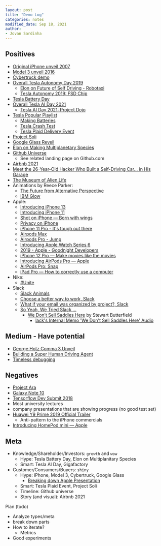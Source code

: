 ```yaml
---
layout: post
title: "Demo Log"
categories: notes
modified_date: Sep 18, 2021
author:
- Jovan Sardinha
---
```


## Positives
* [Original iPhone unveil 2007](https://www.youtube.com/watch?v=VQKMoT-6XSg)
* [Model 3 unveil 2016](https://www.youtube.com/watch?v=Q4VGQPk2Dl8)
* [Cybertruck demo](https://www.youtube.com/watch?v=9P_1_oLGREM)
* [Overall Tesla Autonomy Day 2019](https://www.youtube.com/watch?v=Ucp0TTmvqOE)
    * [Elon on Future of Self Driving - Robotaxi](https://youtu.be/Ucp0TTmvqOE?t=10901)
    * [Tesla Autonomy 2019: FSD Chip](https://www.youtube.com/watch?v=aZK1fARxYsE&t)
* [Tesla Battery Day](https://www.youtube.com/watch?v=l6T9xIeZTds&list=PLEox0nUMFPF7mm27QZgIfcRvJ5h0wvaQr&index=9)
* [Overall Tesla AI Day 2021](https://www.youtube.com/watch?v=11QXiJ8ORe8)
    * [Tesla AI Day 2021: Project Dojo](https://www.youtube.com/watch?v=DSw3IwsgNnc&t)
* [Tesla Popular Playlist](https://www.youtube.com/playlist?list=PLEox0nUMFPF7mm27QZgIfcRvJ5h0wvaQr)
    * [Making Batteries](https://www.youtube.com/watch?v=zB8_HbrxUi8&list=PLEox0nUMFPF7mm27QZgIfcRvJ5h0wvaQr&index=5)
    * [Tesla Crash Test](https://www.youtube.com/watch?v=IoNe7QMumaM&list=PLEox0nUMFPF7mm27QZgIfcRvJ5h0wvaQr&index=12)
    * [Tesla Plaid Delivery Event](https://www.youtube.com/watch?v=kUmkbzQ-BS0&list=PLEox0nUMFPF7mm27QZgIfcRvJ5h0wvaQr&index=4)
* [Project Soli](https://www.youtube.com/watch?v=0QNiZfSsPc0)
* [Google Glass Reveil](https://www.youtube.com/watch?v=D7TB8b2t3QE)
* [Elon on Making Multiplanetary Species](https://www.youtube.com/watch?v=H7Uyfqi_TE8)
* [Github Universe](https://www.youtube.com/watch?v=2m9nUP-e8Co&t)
    * See related landing page on Github.com
* [Airbnb 2021](https://www.youtube.com/watch?v=w-kzCpHYK24)
* [Meet the 26-Year-Old Hacker Who Built a Self-Driving Car... in His Garage](https://www.youtube.com/watch?v=KTrgRYa2wbI)
* [The Museum of Alien Life](https://www.youtube.com/watch?v=ThDYazipjSI)
* Animations by Reece Parker:
    * [The Future from Alternative Perspective](https://vimeo.com/421611154)
    * [IBM Glow](https://vimeo.com/364854553)
* Apple:
    * [Introducing iPhone 13](https://www.youtube.com/watch?v=m43rh-pI0P0)
    * [Introducing iPhone 11](https://www.youtube.com/watch?v=IPvSAtAsMM4)
    * [Shot on iPhone — Born with wings](https://www.youtube.com/watch?v=HGQDNN_jQno)
    * [Privacy on iPhone](https://www.youtube.com/watch?v=lHcf9ZkJ28o)
    * [iPhone 11 Pro - It's tough out there](https://www.youtube.com/watch?v=C7oLV0Z_Go4)
    * [Airpods Max](https://www.youtube.com/watch?v=YZNearcOsXg)
    * [Airpods Pro - Jump](https://www.youtube.com/watch?v=BaLHthRsqQk&t)
    * [Introducing Apple Watch Series 6](https://www.youtube.com/watch?v=TCMnrssX1NE)
    * [2019 - Apple - Goodnight Developers](https://www.youtube.com/watch?v=s6-iCla94lc)
    * [iPhone 12 Pro — Make movies like the movies](https://www.youtube.com/watch?v=yL2xVs6uI0s)
    * [Introducing AirPods Pro — Apple](https://www.youtube.com/watch?v=OCZVRJ5uZxc)
    * [AirPods Pro: Snap](https://www.youtube.com/watch?v=WNnD6Yrsr3s)
    * [iPad Pro — How to correctly use a computer](https://www.youtube.com/watch?v=uRa2oIemEbk)
* Nike:
    * [#Unite](https://www.youtube.com/watch?v=SpwBlGmZcjE)
* Slack
    * [Slack Animals](https://www.youtube.com/watch?v=x6sSa5NpqUI)
    * [Choose a better way to work, Slack](https://www.youtube.com/watch?v=Yi1cI9nY_p4)
    * [What if your email was organized by project?, Slack](https://www.youtube.com/watch?v=0JnGyDtuae4)
    * [So Yeah, We Tried Slack …](https://www.youtube.com/watch?v=B6zVzWU95Sw)
        * [We Don’t Sell Saddles Here](https://medium.com/@stewart/we-dont-sell-saddles-here-4c59524d650d) by Stewart Butterfield
            * [lack's Internal Memo 'We Don't Sell Saddles Here' Audio](https://www.youtube.com/watch?v=IAGNRDDXFjA)


## Medium - Have potential
* [George Hotz Comma 3 Unveil](https://www.youtube.com/watch?v=hbLiehrC2DQ&t)
* [Building a Super Human Driving Agent](https://www.youtube.com/watch?v=tZgfDVGXdmk&t)
* [Timeless debugging](https://www.youtube.com/watch?v=eGl6kpSajag)

## Negatives
* [Project Ara](https://www.youtube.com/watch?v=aWW5mQadZAY)
* [Galaxy Note 10](https://www.youtube.com/watch?v=nRmibpi-s6I)
* [Tensorflow Dev Submit 2018](https://www.youtube.com/watch?v=gplTc2F5Wvk)
* Most university lectures
* company presentations that are showing progress (no good test set)
* [Huawei Y9 Prime 2019 Official Trailer](https://www.youtube.com/watch?v=Iyd6BeClV_o)
    * Anti-pattern to the iPhone commercials
* [Introducing HomePod mini — Apple](https://www.youtube.com/watch?v=VF-WANzs624)

## Meta
* Knowledge/Shareholder/Investors: `growth` and `wow`
    * Hype: Tesla Battery Day, Elon on Multiplanitary Species
    * Smart: Tesla AI Day, Gigafactory
* Customer/Consumers/Buyers: `shiny`
    * Hype: iPhone, Model 3, Cybertruck, Google Glass
        * [Breaking down Apple Presentation](https://www.youtube.com/watch?v=ZcnzLN71uLg)
    * Smart: Tesla Plaid Event, Project Soli
    * Timeline: Github universe
    * Story (and visual): Airbnb 2021


Plan (todo)
* Analyze types/meta
* break down parts
* How to iterate?
    * Metrics
* Good experiments